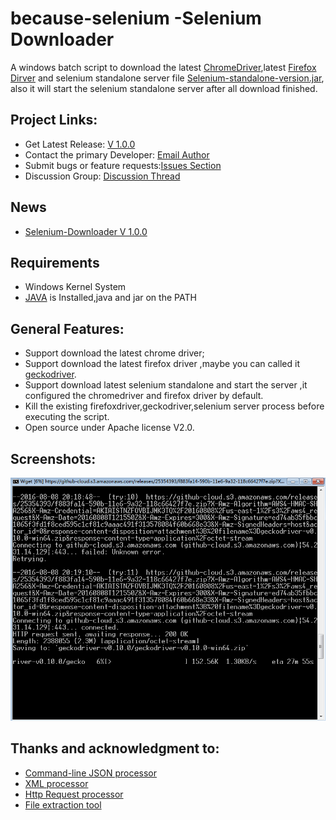 # because-selenium -Selenium Downloader

A windows batch script to download the latest [ChromeDriver](https://sites.google.com/a/chromium.org/chromedriver/),latest [Firefox Dirver](https://github.com/mozilla/geckodriver) and selenium standalone server file [Selenium-standalone-version.jar](https://selenium-release.storage.googleapis.com/index.html), also it will start the selenium standalone server after all download finished.

## Project Links:
* Get Latest Release: [V 1.0.0](https://github.com/becausetesting/becausetesting-selenium/releases/latest)
* Contact the primary Developer: [Email Author](mailto:alterhu2020@gmail.com)
* Submit bugs or feature requests:[Issues Section](https://github.com/becausetesting/becausetesting-selenium/issues)
* Discussion Group: [Discussion Thread](https://github.com/becausetesting/becausetesting-selenium/pulls)

## News
* [Selenium-Downloader V 1.0.0](https://github.com/becausetesting/becausetesting-selenium/releases/tag/V1.0.0)

## Requirements
* Windows Kernel System
* [JAVA](http://www.oracle.com/technetwork/java/javase/downloads/index.html) is Installed,java and jar on the PATH

## General Features:
* Support download the latest chrome driver;
* Support download the latest firefox driver ,maybe you can called it [geckodriver](https://github.com/mozilla/geckodriver).
* Support download latest selenium standalone and start the server ,it configured the chromedriver and firefox driver by default.
* Kill the existing firefoxdriver,geckodriver,selenium server process before executing the script.
* Open source under Apache license V2.0.

## Screenshots:

![Screenshots ](/Site/ScreenShots/BatchFile.png?raw=true "")


  
    
## Thanks and acknowledgment to:

* [Command-line JSON processor](https://github.com/stedolan/jq)  
* [XML processor](http://xmlstar.sourceforge.net/)
* [Http Request processor](https://www.gnu.org/software/wget/)
* [File extraction tool](http://www.7-zip.org/download.html)

